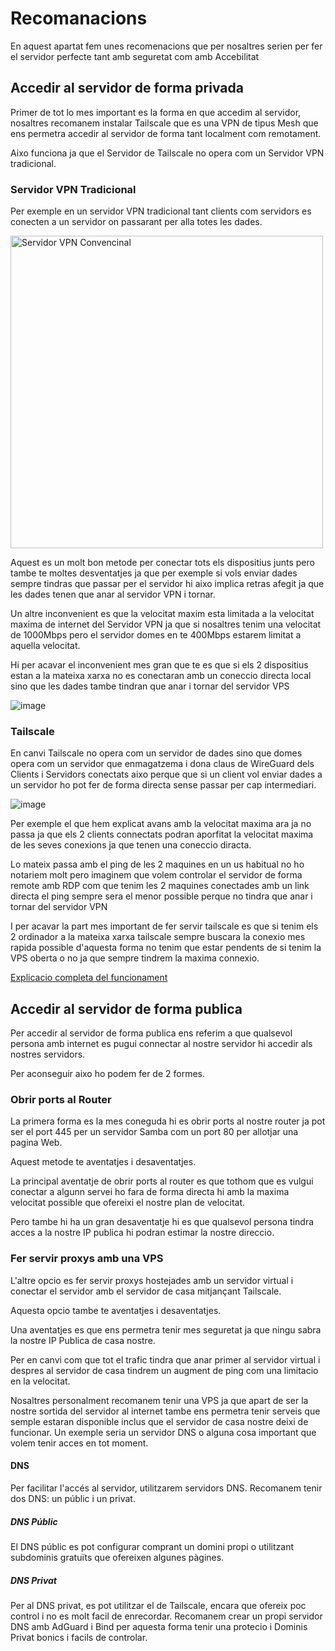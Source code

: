 # Recomanacions
En aquest apartat fem unes recomenacions que per nosaltres serien per fer el servidor perfecte tant amb seguretat com amb Accebilitat

## Accedir al servidor de forma privada
Primer de tot lo mes important es la forma en que accedim al servidor, nosaltres recomanem instalar Tailscale que es una VPN de tipus Mesh que ens permetra accedir al servidor de forma tant localment com remotament.

Aixo funciona ja que el Servidor de Tailscale no opera com un Servidor VPN tradicional.

### Servidor VPN Tradicional
Per exemple en un servidor VPN tradicional tant clients com servidors es conecten a un servidor on passarant per alla totes les dades.

<img src="https://github.com/Otorexer/SerLliure/assets/118485801/78c07065-8bd3-48c1-a37c-ba6287af56d0" alt="Servidor VPN Convencinal" style="height: 500px;">

Aquest es un molt bon metode per conectar tots els dispositius junts pero tambe te moltes desventatjes ja que per exemple si vols enviar dades sempre tindras que passar per el servidor hi aixo implica retras afegit ja que les dades tenen que anar al servidor VPN i tornar.

Un altre inconvenient es que la velocitat maxim esta limitada a la velocitat maxima de internet del Servidor VPN ja que si nosaltres tenim una velocitat de 1000Mbps pero el servidor domes en te 400Mbps estarem limitat a aquella velocitat.

Hi per acavar el inconvenient mes gran que te es que si els 2 dispositius estan a la mateixa xarxa no es conectaran amb un coneccio directa local sino que les dades tambe tindran que anar i tornar del servidor VPS

![image](https://github.com/Otorexer/SerLliure/assets/118485801/10a214b2-c2d7-4a90-ab55-d22ceda308e2)

### Tailscale
En canvi Tailscale no opera com un servidor de dades sino que domes opera com un servidor que enmagatzema i dona claus de WireGuard dels Clients i Servidors conectats aixo perque que si un client vol enviar dades a un servidor ho pot fer de forma directa sense passar per cap intermediari.

![image](https://github.com/Otorexer/SerLliure/assets/118485801/2e2de98c-9cad-4851-b21a-55748fa01b22)

Per exemple el que hem explicat avans amb la velocitat maxima ara ja no passa ja que els 2 clients connectats podran aporfitat la velocitat maxima de les seves conexions ja que tenen una coneccio diracta.

Lo mateix passa amb el ping de les 2 maquines en un us habitual no ho notariem molt pero imaginem que volem controlar el servidor de forma remote amb RDP com que tenim les 2 maquines conectades amb un link directa el ping sempre sera el menor possible perque no tindra que anar i tornar del servidor VPN

I per acavar la part mes important de fer servir tailscale es que si tenim els 2 ordinador a la mateixa xarxa tailscale sempre buscara la conexio mes rapida possible d'aquesta forma no tenim que estar pendents de si tenim la VPS oberta o no ja que sempre tindrem la maxima connexio.

[Explicacio completa del funcionament](https://tailscale.com/blog/how-tailscale-works/)

## Accedir al servidor de forma publica
Per accedir al servidor de forma publica ens referim a que qualsevol persona amb internet es pugui connectar al nostre servidor hi accedir als nostres servidors.

Per aconseguir aixo ho podem fer de 2 formes.

### Obrir ports al Router
La primera forma es la mes coneguda hi es obrir ports al nostre router ja pot ser el port 445 per un servidor Samba com un port 80 per allotjar una pagina Web.

Aquest metode te aventatjes i desaventatjes.

La principal aventatje de obrir ports al router es que tothom que es vulgui conectar a algunn servei ho fara de forma directa hi amb la maxima velocitat possible que ofereixi el nostre plan de velocitat.

Pero tambe hi ha un gran desaventatje hi es que qualsevol persona tindra acces a la nostre IP publica hi podran estimar la nostre direccio.

### Fer servir proxys amb una VPS
L'altre opcio es fer servir proxys hostejades amb un servidor virtual i conectar el servidor amb el servidor de casa mitjançant Tailscale.

Aquesta opcio tambe te aventatjes i desaventatjes.

Una aventatjes es que ens permetra tenir mes seguretat ja que ningu sabra la nostre IP Publica de casa nostre.

Per en canvi com que tot el trafic tindra que anar primer al servidor virtual i despres al servidor de casa tindrem un augment de ping com una limitacio en la velocitat.

Nosaltres personalment recomanem tenir una VPS ja que apart de ser la nostre sortida del servidor al internet tambe ens permetra tenir serveis que semple estaran disponible inclus que el servidor de casa nostre deixi de funcionar. Un exemple seria un servidor DNS o alguna cosa important que volem tenir acces en tot moment.






#### DNS
Per facilitar l'accés al servidor, utilitzarem servidors DNS. Recomanem tenir dos DNS: un públic i un privat.

##### DNS Públic
El DNS públic es pot configurar comprant un domini propi o utilitzant subdominis gratuïts que ofereixen algunes pàgines.

##### DNS Privat
Per al DNS privat, es pot utilitzar el de Tailscale, encara que ofereix poc control i no es molt facil de enrecordar. Recomanem crear un propi servidor DNS amb AdGuard i Bind per aquesta forma tenir una protecio i Dominis Privat bonics i facils de controlar.
